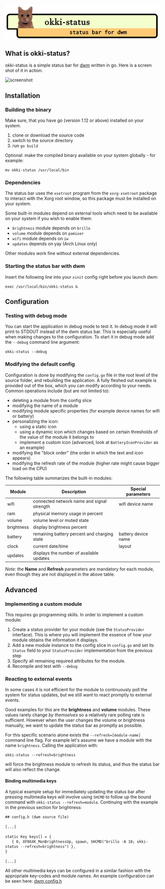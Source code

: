 # ![logo](logo.png "okki-status for dwm")

## What is okki-status?
okki-status is a simple status bar for [dwm](http://dwm.suckless.org/) written in go.
Here is a screen shot of it in action:

![screenshot](screenshot.png "screen shot of dwm desktop with okki-status")

## Installation

### Building the binary

Make sure, that you have go (version 1.12 or above) installed on your system.

1.  clone or download the source code
1.  switch to the source directory
1.  run `go build`

Optional: make the compiled binary available on your system globally - for example:

```
mv okki-status /usr/local/bin
```

### Dependencies

The status bar uses the `xsetroot` program from the `xorg-xsetroot` package to interact with the Xorg root window, so this package must be installed on your system.

Some built-in modules depend on external tools which need to be available on your system if you wish to enable them:

*  `brightness` module depends on `brillo`
*  `volume` module depends on `pamixer`
*  `wifi` module depends on `iw`
*  `updates` depends on yay (Arch Linux only)

Other modules work fine without external dependencies.

### Starting the status bar with dwm

Insert the following line into your `xinit` config right before you launch dwm:

```
exec /usr/local/bin/okki-status &
```

## Configuration

### Testing with debug mode
You can start the application in debug mode to test it. In debug mode it will print to STDOUT instead of the dwm status bar. This is especially useful when making changes to the configuration.
To start it in debug mode add the `--debug` command line argument:

```
okki-status --debug
```

### Modifying the default config

Configuration is done by modifying the `config.go` file in the root level of the source folder, and rebuilding the application.
A fully fleshed out example is provided out of the box, which you can modify according to your needs. Common operations include (but are not limited to):

*  deleting a module from the config slice
*  modifying the name of a module
*  modifying module specific properties (for example device names for wifi or battery)
*  personalizing the icon:
    *  using a static icon
    *  using a dynamic icon which changes based on certain thresholds of the value of the module it belongs to
    *  implement a custom icon (advanced, look at `BatteryIconProvider` as an example)
*  modifying the "block order" (the order in which the text and icon appears)
*  modifying the refresh rate of the module (higher rate might cause bigger load on the CPU)


The following table summarizes the built-in modules:

| Module           | Description                                               | Special parameters  |
| ---------------- | --------------------------------------------------------- | ------------------- |
| wifi             | connected network name and signal strength                | wifi device name    |
| ram              | physical memory usage in percent                          |                     |
| volume           | volume level or muted state                               |                     |
| brightness       | display brightness percent                                |                     |
| battery          | remaining battery percent and charging state              | battery device name |
| clock            | current date/time                                         | layout              |
| updates          | displays the number of available updates                  |                     |

_Note_: the **Name** and **Refresh** parameters are mandatory for each module, even though they are not displayed in the above table.

## Advanced

### Implementing a custom module

This requires go programming skills. In order to implement a custom module:

1.  Create a status provider for your module (see the `StatusProvider` interface). This is where you will implement the essence of how your module obtains the information it displays.
1.  Add a new module instance to the config slice in `config.go` and set its `Status` field to your `StatusProvider` implementation from the previous step
1.  Specify all remaining required attributes for the module.
1.  Recompile and test with `--debug`

### Reacting to external events

In some cases it is not efficient for the module to continuously poll the system for status updates, but we still want to react promptly to external events.

Good examples for this are the **brightness** and **volume** modules. These values rarely change *by themselves* so a relatively rare polling rate is sufficient. However when the user changes the volume or brightness manually, we want to update the status bar as promptly as possible.

For this specific scenario alone exists the `--refresh=[module-name]` command line flag. For example let's assume we have a module with the name `brightness`. Calling the application with:

```
okki-status --refresh=brightness
```

will force the brightness module to refresh its status, and thus the status bar will also reflect the change.

#### Binding multimedia keys

A typical example setup for immediately updating the status bar after pressing multimedia keys will involve using `SHCMD` to follow up the bound command with `okki-status --refresh=module`.
Continuing with the example in the previous section for brightness:


```
## config.h (dwm source file)

[...]

static Key keys[] = {
   { 0, XF86XK_MonBrightnessUp, spawn, SHCMD("brillo -A 10; okki-status --refresh=brightness") },
}

[...]
```

All other multimedia keys can be configured in a similar fashion with the appropriate key-codes and module names.
An example configuration can be seen here: [dwm config.h](https://bitbucket.org/dargzero/dotfiles/src/master/dwm/config.h)